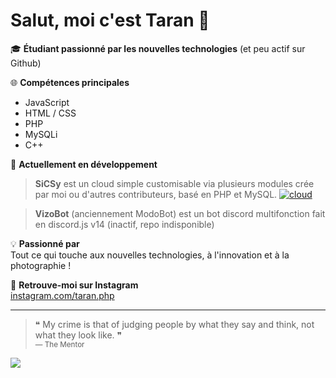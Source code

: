 # Salut, moi c'est Taran 👋

🎓 **Étudiant passionné par les nouvelles technologies** (et peu actif sur Github)

🌐 **Compétences principales**  
- JavaScript  
- HTML / CSS  
- PHP  
- MySQLi
- C++

🚀 **Actuellement en développement**  
> **SiCSy**
>  est un cloud simple customisable via plusieurs modules crée par moi ou d'autres contributeurs, basé en PHP et MySQL.
[![cloud](https://github-readme-stats.vercel.app/api/pin?username=taran35&repo=SiCSy&show_owner=true&theme=tokyonight)](https://github.com/taran35/SiCSy)


> **VizoBot**
>  (anciennement ModoBot) est un bot discord multifonction fait en discord.js v14 (inactif, repo indisponible)

💡 **Passionné par**  
Tout ce qui touche aux nouvelles technologies, à l'innovation et à la photographie !

📸 **Retrouve-moi sur Instagram**  
[instagram.com/taran.php](https://www.instagram.com/taran.php?igsh=YzEzNGRpdjVrZ3Fq)

---

> ❝ My crime is that of judging people by what they say and think, not what they look like. ❞  
> <sub>— The Mentor</sub>

<img src="https://github-readme-stats.vercel.app/api/top-langs?username=taran35&layout=donut&langs_count=5">
